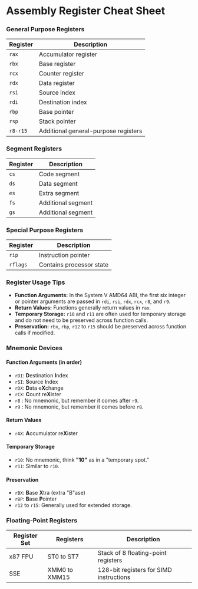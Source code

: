 # Assembly Register Cheat Sheet

### General Purpose Registers

| Register | Description                          |
| -------- | ------------------------------------ |
| `rax`    | Accumulator register                 |
| `rbx`    | Base register                        |
| `rcx`    | Counter register                     |
| `rdx`    | Data register                        |
| `rsi`    | Source index                         |
| `rdi`    | Destination index                    |
| `rbp`    | Base pointer                         |
| `rsp`    | Stack pointer                        |
| `r8-r15` | Additional general-purpose registers |

### Segment Registers

| Register | Description        |
| -------- | ------------------ |
| `cs`     | Code segment       |
| `ds`     | Data segment       |
| `es`     | Extra segment      |
| `fs`     | Additional segment |
| `gs`     | Additional segment |

### Special Purpose Registers

| Register | Description              |
| -------- | ------------------------ |
| `rip`    | Instruction pointer      |
| `rflags` | Contains processor state |

### Register Usage Tips

- **Function Arguments:** In the System V AMD64 ABI, the first six integer or pointer arguments are passed in `rdi`, `rsi`, `rdx`, `rcx`, `r8`, and `r9`.
- **Return Values:** Functions generally return values in `rax`.
- **Temporary Storage:** `r10` and `r11` are often used for temporary storage and do not need to be preserved across function calls.
- **Preservation:** `rbx`, `rbp`, `r12` to `r15` should be preserved across function calls if modified.

### Mnemonic Devices

#### Function Arguments (in order)

- `rDI`: **D**estination **I**ndex
- `rSI`: **S**ource **I**ndex
- `rDX`: **D**ata e**X**change
- `rCX`: **C**ount re**X**ister
- `r8` : No mnemonic, but remember it comes after `r9`.
- `r9` : No mnemonic, but remember it comes before `r8`.

#### Return Values

- `rAX`: **A**ccumulator re**X**ister

#### Temporary Storage

- `r10`: No mnemonic, think **"10"** as in a "temporary spot."
- `r11`: Similar to `r10`.

#### Preservation

- `rBX`: **B**ase **X**tra (extra "B"ase)
- `rBP`: **B**ase **P**ointer
- `r12` to `r15`: Generally used for extended storage.

### Floating-Point Registers

| Register Set | Registers     | Description                             |
| ------------ | ------------- | --------------------------------------- |
| x87 FPU      | ST0 to ST7    | Stack of 8 floating-point registers     |
| SSE          | XMM0 to XMM15 | 128-bit registers for SIMD instructions |
